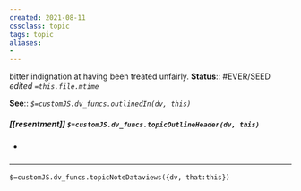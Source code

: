 ```yaml
---
created: 2021-08-11
cssclass: topic
tags: topic
aliases:
- 
---
```

 bitter indignation at having been treated unfairly.
**Status**:: #EVER/SEED 
*edited `=this.file.mtime`*

**See**:: 
*`$=customJS.dv_funcs.outlinedIn(dv, this)`*

##### [[resentment]] `$=customJS.dv_funcs.topicOutlineHeader(dv, this)`
- 

### <hr class="dataviews"/>

`$=customJS.dv_funcs.topicNoteDataviews({dv, that:this})`


